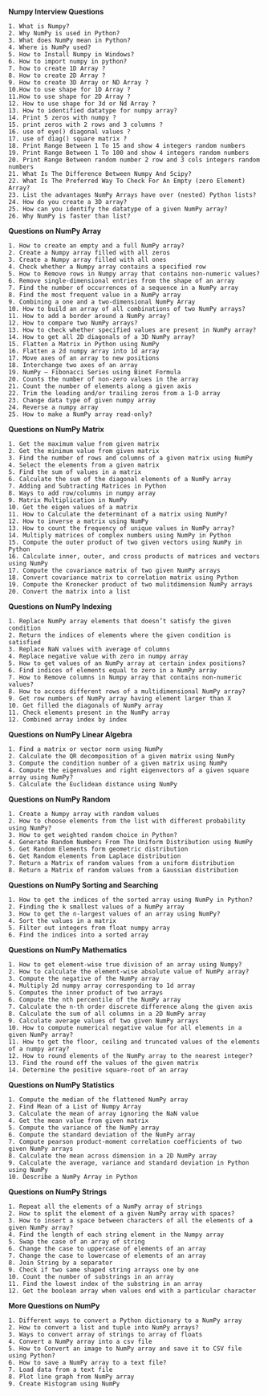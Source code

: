 **Numpy Interview Questions**

    1. What is Numpy?
    2. Why NumPy is used in Python?
    3. What does NumPy mean in Python?
    4. Where is NumPy used?
    5. How to Install Numpy in Windows?
    6. How to import numpy in python?
    7. how to create 1D Array ?
    8. How to create 2D Array ?
    9. How to create 3D Array or ND Array ?
    10.How to use shape for 1D Array ?
    11.How to use shape for 2D Array ?
    12. How to use shape for 3d or Nd Array ?
    13. How to identified datatype for numpy array?
    14. Print 5 zeros with numpy ?
    15. print zeros with 2 rows and 3 columns ?
    16. use of eye() diagonal values ?
    17. use of diag() square matrix ?
    18. Print Range Between 1 To 15 and show 4 integers random numbers
    19. Print Range Between 1 To 100 and show 4 integers random numbers
    20. Print Range Between random number 2 row and 3 cols integers random numbers
    21. What Is The Difference Between Numpy And Scipy?
    22. What Is The Preferred Way To Check For An Empty (zero Element) Array?
    23. List the advantages NumPy Arrays have over (nested) Python lists?
    24. How do you create a 3D array?
    25. How can you identify the datatype of a given NumPy array?
    26. Why NumPy is faster than list?
    
**Questions on NumPy Array**

    1. How to create an empty and a full NumPy array?
    2. Create a Numpy array filled with all zeros
    3. Create a Numpy array filled with all ones
    4. Check whether a Numpy array contains a specified row
    5. How to Remove rows in Numpy array that contains non-numeric values?
    6. Remove single-dimensional entries from the shape of an array
    7. Find the number of occurrences of a sequence in a NumPy array
    8. Find the most frequent value in a NumPy array
    9. Combining a one and a two-dimensional NumPy Array
    10. How to build an array of all combinations of two NumPy arrays?
    11. How to add a border around a NumPy array?
    12. How to compare two NumPy arrays?
    13. How to check whether specified values are present in NumPy array?
    14. How to get all 2D diagonals of a 3D NumPy array?
    15. Flatten a Matrix in Python using NumPy
    16. Flatten a 2d numpy array into 1d array
    17. Move axes of an array to new positions
    18. Interchange two axes of an array
    19. NumPy – Fibonacci Series using Binet Formula
    20. Counts the number of non-zero values in the array
    21. Count the number of elements along a given axis
    22. Trim the leading and/or trailing zeros from a 1-D array
    23. Change data type of given numpy array
    24. Reverse a numpy array
    25. How to make a NumPy array read-only?
    
**Questions on NumPy Matrix**

    1. Get the maximum value from given matrix
    2. Get the minimum value from given matrix
    3. Find the number of rows and columns of a given matrix using NumPy
    4. Select the elements from a given matrix
    5. Find the sum of values in a matrix
    6. Calculate the sum of the diagonal elements of a NumPy array
    7. Adding and Subtracting Matrices in Python
    8. Ways to add row/columns in numpy array
    9. Matrix Multiplication in NumPy
    10. Get the eigen values of a matrix
    11. How to Calculate the determinant of a matrix using NumPy?
    12. How to inverse a matrix using NumPy
    13. How to count the frequency of unique values in NumPy array?
    14. Multiply matrices of complex numbers using NumPy in Python
    15. Compute the outer product of two given vectors using NumPy in Python
    16. Calculate inner, outer, and cross products of matrices and vectors using NumPy
    17. Compute the covariance matrix of two given NumPy arrays
    18. Convert covariance matrix to correlation matrix using Python
    19. Compute the Kronecker product of two mulitdimension NumPy arrays
    20. Convert the matrix into a list


**Questions on NumPy Indexing**

    1. Replace NumPy array elements that doesn’t satisfy the given condition
    2. Return the indices of elements where the given condition is satisfied
    3. Replace NaN values with average of columns
    4. Replace negative value with zero in numpy array
    5. How to get values of an NumPy array at certain index positions?
    6. Find indices of elements equal to zero in a NumPy array
    7. How to Remove columns in Numpy array that contains non-numeric values?
    8. How to access different rows of a multidimensional NumPy array?
    9. Get row numbers of NumPy array having element larger than X
    10. Get filled the diagonals of NumPy array
    11. Check elements present in the NumPy array
    12. Combined array index by index
    
**Questions on NumPy Linear Algebra**

    1. Find a matrix or vector norm using NumPy
    2. Calculate the QR decomposition of a given matrix using NumPy
    3. Compute the condition number of a given matrix using NumPy
    4. Compute the eigenvalues and right eigenvectors of a given square array using NumPy?
    5. Calculate the Euclidean distance using NumPy
    
**Questions on NumPy Random**

    1. Create a Numpy array with random values
    2. How to choose elements from the list with different probability using NumPy?
    3. How to get weighted random choice in Python?
    4. Generate Random Numbers From The Uniform Distribution using NumPy
    5. Get Random Elements form geometric distribution
    6. Get Random elements from Laplace distribution
    7. Return a Matrix of random values from a uniform distribution
    8. Return a Matrix of random values from a Gaussian distribution
    
**Questions on NumPy Sorting and Searching**

    1. How to get the indices of the sorted array using NumPy in Python?
    2. Finding the k smallest values of a NumPy array
    3. How to get the n-largest values of an array using NumPy?
    4. Sort the values in a matrix
    5. Filter out integers from float numpy array
    6. Find the indices into a sorted array
    
**Questions on NumPy Mathematics**

    1. How to get element-wise true division of an array using Numpy?
    2. How to calculate the element-wise absolute value of NumPy array?
    3. Compute the negative of the NumPy array
    4. Multiply 2d numpy array corresponding to 1d array
    5. Computes the inner product of two arrays
    6. Compute the nth percentile of the NumPy array
    7. Calculate the n-th order discrete difference along the given axis
    8. Calculate the sum of all columns in a 2D NumPy array
    9. Calculate average values of two given NumPy arrays
    10. How to compute numerical negative value for all elements in a given NumPy array?
    11. How to get the floor, ceiling and truncated values of the elements of a numpy array?
    12. How to round elements of the NumPy array to the nearest integer?
    13. Find the round off the values of the given matrix
    14. Determine the positive square-root of an array
    
**Questions on NumPy Statistics**

    1. Compute the median of the flattened NumPy array
    2. Find Mean of a List of Numpy Array
    3. Calculate the mean of array ignoring the NaN value
    4. Get the mean value from given matrix
    5. Compute the variance of the NumPy array
    6. Compute the standard deviation of the NumPy array
    7. Compute pearson product-moment correlation coefficients of two given NumPy arrays
    8. Calculate the mean across dimension in a 2D NumPy array
    9. Calculate the average, variance and standard deviation in Python using NumPy
    10. Describe a NumPy Array in Python
    
**Questions on NumPy Strings**

    1. Repeat all the elements of a NumPy array of strings
    2. How to split the element of a given NumPy array with spaces?
    3. How to insert a space between characters of all the elements of a given NumPy array?
    4. Find the length of each string element in the Numpy array
    5. Swap the case of an array of string
    6. Change the case to uppercase of elements of an array
    7. Change the case to lowercase of elements of an array
    8. Join String by a separator
    9. Check if two same shaped string arrayss one by one
    10. Count the number of substrings in an array
    11. Find the lowest index of the substring in an array
    12. Get the boolean array when values end with a particular character
    
**More Questions on NumPy**

    1. Different ways to convert a Python dictionary to a NumPy array
    2. How to convert a list and tuple into NumPy arrays?
    3. Ways to convert array of strings to array of floats
    4. Convert a NumPy array into a csv file
    5. How to Convert an image to NumPy array and save it to CSV file using Python?
    6. How to save a NumPy array to a text file?
    7. Load data from a text file
    8. Plot line graph from NumPy array
    9. Create Histogram using NumPy
